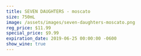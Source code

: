 ```yaml
---
title: SEVEN DAUGHTERS - moscato
size: 750mL
image: /assets/images/seven-daughters-moscato.png
reg_price: $11.99
special_price: $9.99
expiration_date: 2019-06-25 00:00:00 -0600
show_wine: true
---
```


